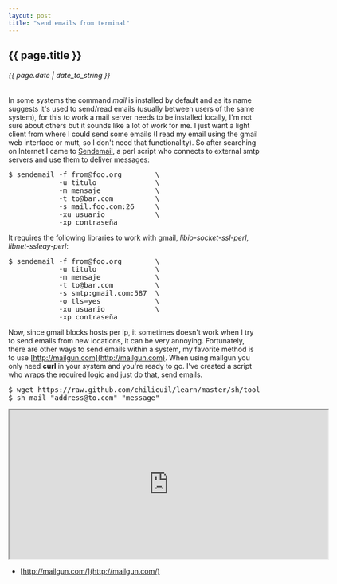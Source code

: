 ```yaml
---
layout: post
title: "send emails from terminal"
---
```


## {{ page.title }}

###### {{ page.date | date_to_string }}

In some systems the command *mail* is installed by default and as its name suggests it's used to send/read emails (usually between users of the same system), for this to work a mail server needs to be installed locally, I'm not sure about others but it sounds like a lot of work for me. I just want a light client from where I could send some emails (I read my email using the gmail web interface or mutt, so I don't need that functionality). So after searching on Internet I came to [Sendemail](http://caspian.dotconf.net/menu/Software/SendEmail/), a perl script who connects to external smtp servers and use them to deliver messages:

<pre class="lyric">
$ sendemail -f from@foo.org        \
            -u titulo              \
            -m mensaje             \
            -t to@bar.com          \
            -s mail.foo.com:26     \
            -xu usuario            \
            -xp contraseña
</pre>

It requires the following libraries to work with gmail, *libio-socket-ssl-perl*, *libnet-ssleay-perl*:

<pre class="lyric">
$ sendemail -f from@foo.org        \
            -u titulo              \
            -m mensaje             \
            -t to@bar.com          \
            -s smtp:gmail.com:587  \
            -o tls=yes             \
            -xu usuario            \
            -xp contraseña
</pre>

Now, since gmail blocks hosts per ip, it sometimes doesn't work when I try to send emails from new locations, it can be very annoying. Fortunately, there are other ways to send emails within a system, my favorite method is to use [http://mailgun.com](http://mailgun.com). When using mailgun you only need **curl** in your system and you're ready to go. I've created a script who wraps the required logic and just do that, send emails.

<pre class="sh_sh">
$ wget https://raw.github.com/chilicuil/learn/master/sh/tools/mail
$ sh mail "address@to.com" "message"
</pre>

<iframe class="showterm" src="http://showterm.io/6d595bb4e5424b943e54f" width="640" height="300">&nbsp;</iframe> 

- [http://mailgun.com/](http://mailgun.com/)
